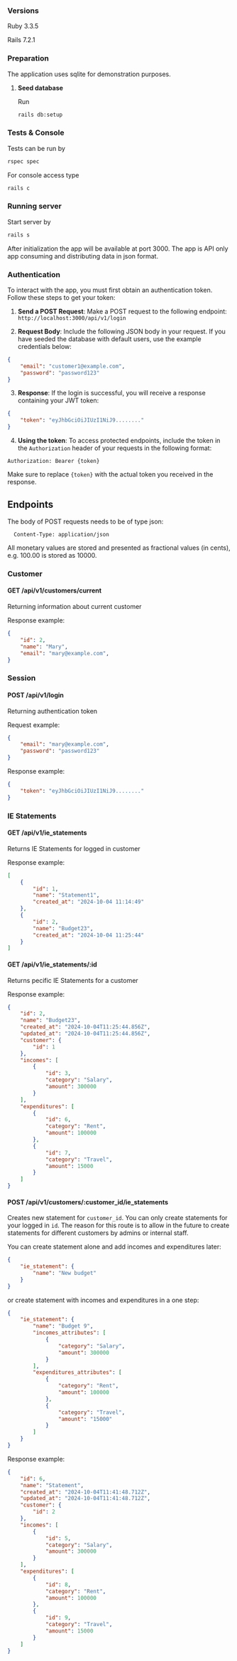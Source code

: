 ### Versions
Ruby 3.3.5

Rails 7.2.1

### Preparation
The application uses sqlite for demonstration purposes.

1. **Seed database**

   Run
   ```sh
   rails db:setup
   ```

### Tests & Console
Tests can be run by
```sh
rspec spec
```

For console access type
```sh
rails c
```

### Running server
Start server by
```sh
rails s
```
After initialization the app will be available at port 3000.
The app is API only app consuming and distributing data in json format.

### Authentication
To interact with the app, you must first obtain an authentication token. Follow these steps to get your token:
1. **Send a POST Request**: Make a POST request to the following endpoint:
`http://localhost:3000/api/v1/login`

2. **Request Body**: Include the following JSON body in your request. If you have seeded the database with default users, use the example credentials below:

```json
{
    "email": "customer1@example.com",
    "password": "password123"
}
```
3. **Response**: If the login is successful, you will receive a response containing your JWT token:

```json
{
    "token": "eyJhbGciOiJIUzI1NiJ9........"
}
```

4. **Using the token**: To access protected endpoints, include the token in the `Authorization` header of your requests in the following format:

`Authorization: Bearer {token}`

Make sure to replace `{token}` with the actual token you received in the response.

## Endpoints
The body of POST requests needs to be of type json:
```
  Content-Type: application/json
```

All monetary values are stored and presented as fractional values (in cents), e.g. 100.00 is stored as 10000.

### Customer
#### GET /api/v1/customers/current
Returning information about current customer

Response example:
```json
{
    "id": 2,
    "name": "Mary",
    "email": "mary@example.com",
}
```

### Session
#### POST /api/v1/login
Returning authentication token

Request example:
```json
{
    "email": "mary@example.com",
    "password": "password123"
}
```

Response example:
```json
{
    "token": "eyJhbGciOiJIUzI1NiJ9........"
}
```

### IE Statements
#### GET /api/v1/ie_statements
Returns IE Statements for logged in customer

Response example:
```json
[
    {
        "id": 1,
        "name": "Statement1",
        "created_at": "2024-10-04 11:14:49"
    },
    {
        "id": 2,
        "name": "Budget23",
        "created_at": "2024-10-04 11:25:44"
    }
]
```

#### GET /api/v1/ie_statements/:id
Returns pecific IE Statements for a customer

Response example:
```json
{
    "id": 2,
    "name": "Budget23",
    "created_at": "2024-10-04T11:25:44.856Z",
    "updated_at": "2024-10-04T11:25:44.856Z",
    "customer": {
        "id": 1
    },
    "incomes": [
        {
            "id": 3,
            "category": "Salary",
            "amount": 300000
        }
    ],
    "expenditures": [
        {
            "id": 6,
            "category": "Rent",
            "amount": 100000
        },
        {
            "id": 7,
            "category": "Travel",
            "amount": 15000
        }
    ]
}
```

#### POST /api/v1/customers/:customer_id/ie_statements
Creates new statement for `customer_id`. You can only create statements for your logged in `id`. 
The reason for this route is to allow in the future to create statements for different customers by admins or internal staff.

You can create statement alone and add incomes and expenditures later:
```json
{
    "ie_statement": {
        "name": "New budget"
    }
}
```

or create statement with incomes and expenditures in a one step:

```json
{
    "ie_statement": {
        "name": "Budget 9",
        "incomes_attributes": [
            {
                "category": "Salary",
                "amount": 300000
            }
        ],
        "expenditures_attributes": [
            {
                "category": "Rent",
                "amount": 100000
            },
            {
                "category": "Travel",
                "amount": "15000"
            }
        ]
    }
}
```

Response example:
```json
{
    "id": 6,
    "name": "Statement",
    "created_at": "2024-10-04T11:41:48.712Z",
    "updated_at": "2024-10-04T11:41:48.712Z",
    "customer": {
        "id": 2
    },
    "incomes": [
        {
            "id": 5,
            "category": "Salary",
            "amount": 300000
        }
    ],
    "expenditures": [
        {
            "id": 8,
            "category": "Rent",
            "amount": 100000
        },
        {
            "id": 9,
            "category": "Travel",
            "amount": 15000
        }
    ]
}
```
